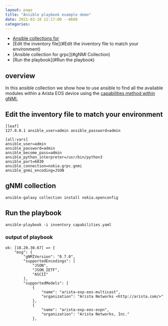 ```yaml
---
layout: page
title: "Ansible playbook example demo"
date: 2021-03-18 12:17:00 --0600
categories:
---
```


- [Ansible collections for](#overview)
- [Edit the inventory file](#Edit the inventory file to match your environment)
- [Ansible collection for grpc](#gNMI Collection)
- [Run the playbook](#Run the playbook)

## overview

In this ansible collection we show how to use ansible to find all the available
modules within a Arista EOS device using the [capabilities method within
gNMI.](https://github.com/openconfig/reference/blob/master/rpc/gnmi/gnmi-specification.md#32-capability-discovery)

## Edit the inventory file to match your environment

```text
[leaf]
127.0.0.1 ansible_user=admin ansible_password=admin

[all:vars]
ansible_user=admin
ansible_password=admin
ansible_become_pass=admin
ansible_python_interpreter=/usr/bin/python3
ansible_port=6030
ansible_connection=nokia.grpc.gnmi
ansible_gnmi_encoding=JSON
```

## gNMI collection

```text
ansible-galaxy collection install nokia.openconfig
```

## Run the playbook

```text
ansible-playbook -i inventory capabilities.yaml
```

### output of playbook

```text
ok: [10.20.30.67] => {
    "msg": {
        "gNMIVersion": "0.7.0",
        "supportedEncodings": [
            "JSON",
            "JSON_IETF",
            "ASCII"
        ],
        "supportedModels": [
            {
                "name": "arista-exp-eos-multicast",
                "organization": "Arista Networks <http://arista.com/>"
            },
            {
                "name": "arista-exp-eos-evpn",
                "organization": "Arista Networks, Inc."
            },
```
